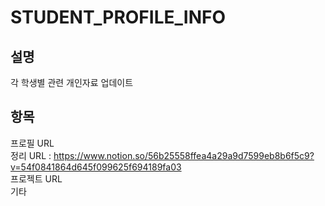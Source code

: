 # STUDENT_PROFILE_INFO
설명
---
각 학생별 관련 개인자료 업데이트 

항목
---
프로필 URL <br/>
정리 URL : https://www.notion.so/56b25558ffea4a29a9d7599eb8b6f5c9?v=54f0841864d645f099625f694189fa03 <br/>
프로젝트 URL <br/>
기타 
